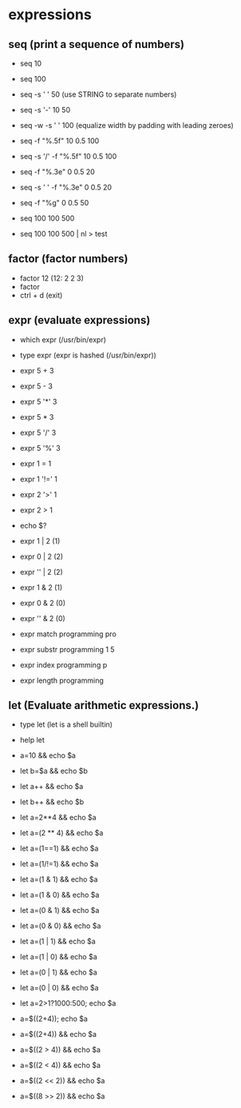 # expressions

## seq (print a sequence of numbers)

- seq 10
- seq 100

- seq -s ' ' 50 (use STRING to separate numbers)
- seq -s '-' 10 50

- seq -w -s ' ' 100 (equalize width by padding with leading zeroes)

- seq -f "%.5f" 10 0.5 100
- seq -s '/' -f "%.5f" 10 0.5 100

- seq -f "%.3e" 0 0.5 20
- seq -s ' ' -f "%.3e" 0 0.5 20

- seq -f "%g" 0 0.5 50

- seq 100 100 500
- seq 100 100 500 | nl > test

## factor (factor numbers)

- factor 12 (12: 2 2 3)
- factor
- ctrl + d (exit)

## expr (evaluate expressions)

- which expr (/usr/bin/expr)
- type expr (expr is hashed (/usr/bin/expr))

- expr 5 + 3
- expr 5 - 3
- expr 5 '*' 3
- expr 5 \* 3
- expr 5 '/' 3
- expr 5 '%' 3

- expr 1 = 1
- expr 1 '!=' 1
- expr 2 '>' 1
- expr 2 \> 1
- echo $?

- expr 1 \| 2 (1)
- expr 0 \| 2 (2)
- expr '' \| 2 (2)

- expr 1 \& 2 (1)
- expr 0 \& 2 (0)
- expr '' \& 2 (0)

- expr match programming pro
- expr substr programming 1 5
- expr index programming p
- expr length programming

## let (Evaluate arithmetic expressions.)

- type let (let is a shell builtin)
- help let

- a=10 && echo $a
- let b=$a && echo $b
- let a++ && echo $a
- let b++ && echo $b

- let a=2**4 && echo $a
- let a=(2 ** 4) && echo $a

- let a=(1==1) && echo $a
- let a=(1/!=1) && echo $a

- let a=(1 \& 1) && echo $a
- let a=(1 \& 0) && echo $a
- let a=(0 \& 1) && echo $a
- let a=(0 \& 0) && echo $a

- let a=(1 \| 1) && echo $a
- let a=(1 \| 0) && echo $a
- let a=(0 \| 1) && echo $a
- let a=(0 \| 0) && echo $a

- let a=2\>1?1000:500; echo $a

- a=$((2+4)); echo $a
- a=$((2+4)) && echo $a

- a=$((2 > 4)) && echo $a
- a=$((2 < 4)) && echo $a

- a=$((2 << 2)) && echo $a
- a=$((8 >> 2)) && echo $a
